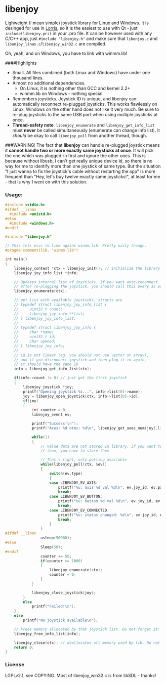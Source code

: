 # libenjoy
Lighweight (I mean simple) joystick library for Linux and Windows. It is desinged
for use in [Lorris](https://github.com/Tasssadar/Lorris), so it is
the easiest to use with Qt - just  `include(libenjoy.pri)` in your .pro file.
It can be however used with any C/C++ app, just `#include "libenjoy.h"` and make
sure that `libenjoy.c` and `libenjoy_linux.c`/`libenjoy_win32.c` are compiled.

Oh, yeah, and on Windows, you have to link with winmm.lib!

####Highlights
* Small. All files combined (both Linux and Windows) have under one thousand lines.
* Almost no additional dependencies.
  * On Linux, it is nothing other than GCC and kernel 2.2+
  * winmm.lib on Windows - nothing special
* Remembers joysticks. Joystick ID is unique, and libenjoy can automatically
  reconnect re-plugged joysticks. This works flawlessly on Linux, Windows
  on the other hand does not like it very much. Be sure to re-plug joysticks
  to the same USB port when using multiple joysticks at once.
* __Thread-safety note__: `libenjoy_enumerate` and `libenjoy_get_info_list`
  must __never__ be called simultaneously (enumerate can change info list).
  It _should_ be okay to call `libenjoy_poll` from another thread, though.

###WARNING!
The fact that **libenjoy** can handle re-plugged joystick means it
**cannot handle two or more exactly same joysticks at once**. It will pick
the one which was plugged-in first and ignore the other ones. This is because
without libusb, I can't get really unique device id, so there is no way for me
to identify more than one joystick of same type. But the situation "I just
wanna to fix the joystick's cable without restarting the app" is more frequent
than "Hey, let's buy twelve exactly same joysticks!", at least for me - that is
why I went on with this solution.

### Usage:
```C
#include <stdio.h>
#ifdef __linux
  #include <unistd.h>
#else
  #include <windows.h>
#endif

#include "libenjoy.h"

// This tels msvc to link agains winmm.lib. Pretty nasty though.
#pragma comment(lib, "winmm.lib")

int main()
{
    libenjoy_context *ctx = libenjoy_init(); // initialize the library
    libenjoy_joy_info_list *info;

    // Updates internal list of joysticks. If you want auto-reconnect
    // after re-plugging the joystick, you should call this every 1s or so
    libenjoy_enumerate(ctx);

    // get list with available joysticks. structs are
    // typedef struct libenjoy_joy_info_list {
    //     uint32_t count;
    //     libenjoy_joy_info **list;
    // } libenjoy_joy_info_list;
    //
    // typedef struct libenjoy_joy_info {
    //     char *name;
    //     uint32_t id;
    //     char opened;
    // } libenjoy_joy_info;
    //
    // id is not linear (eg. you should not use vector or array), 
    // and if you disconnect joystick and then plug it in again,
    // it should have the same ID
    info = libenjoy_get_info_list(ctx);

    if(info->count != 0) // just get the first joystick
    {
        libenjoy_joystick *joy;
        printf("Opening joystick %s...", info->list[0]->name);
        joy = libenjoy_open_joystick(ctx, info->list[0]->id);
        if(joy)
        {
            int counter = 0;
            libenjoy_event ev;

            printf("Success!\n");
            printf("Axes: %d btns: %d\n", libenjoy_get_axes_num(joy),libenjoy_get_buttons_num(joy));

            while(1)
            {
                // Value data are not stored in library. if you want to use
                // them, you have to store them

                // That's right, only polling available
                while(libenjoy_poll(ctx, &ev))
                {
                    switch(ev.type)
                    {
                    case LIBENJOY_EV_AXIS:
                        printf("%u: axis %d val %d\n", ev.joy_id, ev.part_id, ev.data);
                        break;
                    case LIBENJOY_EV_BUTTON:
                        printf("%u: button %d val %d\n", ev.joy_id, ev.part_id, ev.data);
                        break;
                    case LIBENJOY_EV_CONNECTED:
                        printf("%u: status changed: %d\n", ev.joy_id, ev.data);
                        break;
                    }
                }
#ifdef __linux
                usleep(50000);
#else
                Sleep(50);
#endif
                counter += 50;
                if(counter >= 1000)
                {
                    libenjoy_enumerate(ctx);
                    counter = 0;
                }
            }

            libenjoy_close_joystick(joy);
        }
        else
            printf("Failed!\n");
    }
    else
        printf("No joystick available\n");

    // Frees memory allocated by that joystick list. Do not forget it!
    libenjoy_free_info_list(info);

    libenjoy_close(ctx); // deallocates all memory used by lib. Do not forget this!
    return 0;
}
```

### License
LGPLv2.1, see COPYING. Most of libenjoy_win32.c is from libSDL - thanks!
